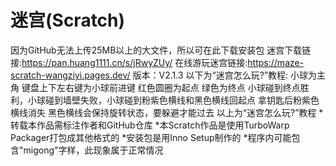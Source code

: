 # 迷宫(Scratch)
因为GitHub无法上传25MB以上的大文件，所以可在此下载安装包
迷宫下载链接:https://pan.huang1111.cn/s/jRwyZUy/
在线游玩迷宫链接:https://maze-scratch-wangziyi.pages.dev/
版本：V2.1.3
以下为“迷宫怎么玩?”教程:
小球为主角
键盘上下左右键为小球前进键
红色圆圈为起点
绿色为终点
小球碰到终点胜利，小球碰到墙壁失败，小球碰到粉紫色横线和黑色横线回起点
拿钥匙后粉紫色横线消失
黑色横线会保持旋转状态，要躲避才能过去
以上为“迷宫怎么玩?”教程
*转载本作品需标注作者和GitHub仓库
*本Scratch作品是使用TurboWarp Packager打包成其他格式的
*安装包是用Inno Setup制作的
*程序内可能包含"migong"字样，此现象属于正常情况
